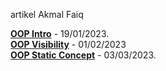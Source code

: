 artikel Akmal Faiq  

**[OOP Intro](https://medium.com/@akmalranyan/php-object-oriented-programming-intro-9835172663a6)** - 19/01/2023.    
**[OOP Visibility](https://medium.com/@akmalranyan/php-oop-visibility-d2a3f50e7402)** - 01/02/2023  
**[OOP Static Concept](https://medium.com/@akmalranyan/php-oop-static-concept-5ed700da29a5)** - 03/03/2023.  
